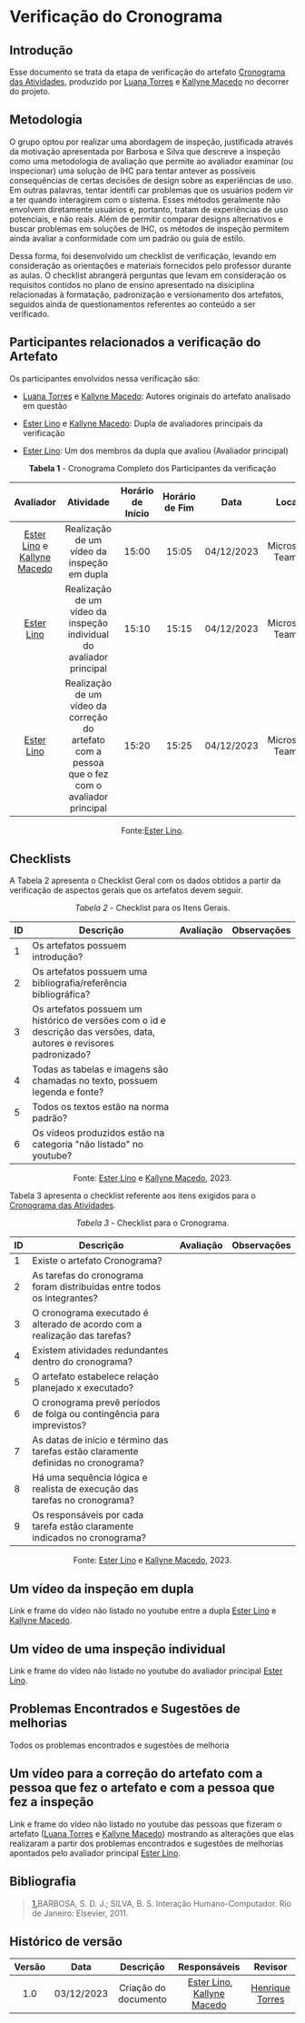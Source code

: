 # **Verificação do Cronograma**

## Introdução

Esse documento se trata da etapa de verificação do artefato [Cronograma das Atividades](https://interacao-humano-computador.github.io/2023.2-OnlineJudge/primeira-entrega/cronograma-atividades/), produzido por [Luana Torres](https://github.com/luanatorress) e [Kallyne Macedo](https://github.com/kalipassos) no decorrer do projeto.

## Metodologia

O grupo optou por realizar uma abordagem de inspeção, justificada através da motivação apresentada por Barbosa e Silva que descreve a inspeção como uma metodologia de avaliação que permite ao avaliador examinar (ou inspecionar) uma solução de IHC para tentar antever as possíveis consequências de certas decisões de design sobre as experiências de uso. Em outras palavras, tentar identifi car problemas que os usuários podem vir a ter quando interagirem com o sistema. Esses métodos geralmente não envolvem diretamente usuários e, portanto, tratam de experiências de uso potenciais, e não reais. Além de permitir comparar designs alternativos e buscar problemas em soluções de IHC, os métodos de inspeção permitem ainda avaliar a conformidade com um padrão ou guia de estilo.

Dessa forma, foi desenvolvido um checklist de verificação, levando em consideração as orientações e materiais fornecidos pelo professor durante as aulas. O checklist abrangerá perguntas que levam em consideração os requisitos contidos no plano de ensino apresentado na disiciplina relacionadas à formatação, padronização e versionamento dos artefatos, seguidos ainda de questionamentos referentes ao conteúdo a ser verificado.

## Participantes relacionados a verificação do Artefato

Os participantes envolvidos nessa verificação são:

- [Luana Torres](https://github.com/luanatorress) e [Kallyne Macedo](https://github.com/kalipassos): Autores originais do artefato analisado em questão

- [Ester Lino](https://github.com/esteerlino) e  [Kallyne Macedo](https://github.com/kalipassos): Dupla de avaliadores principais da verificação

- [Ester Lino](https://github.com/esteerlino): Um dos membros da dupla que avaliou (Avaliador principal)

<center>

**Tabela 1** - Cronograma Completo dos Participantes da verificação

|                                             Avaliador                                              |                                            Atividade                                            | Horário de Início | Horário de Fim |    Data    |      Local      |
| :------------------------------------------------------------------------------------------------: | :---------------------------------------------------------------------------------------------: | :---------------: | :------------: | :--------: | :-------------: |
| [Ester Lino](https://github.com/esteerlino) e  [Kallyne Macedo](https://github.com/kalipassos) |                           Realização de um vídeo da inspeção em dupla                           |       15:00       |     15:05      | 04/12/2023 | Microsoft Teams |
|                          [Ester Lino](https://github.com/esteerlino)                           |              Realização de um vídeo da inspeção individual do avaliador principal               |       15:10       |     15:15     | 04/12/2023 | Microsoft Teams |
| [Ester Lino](https://github.com/esteerlino)  | Realização de um vídeo da correção do artefato com a pessoa que o fez com o avaliador principal |       15:20       |    15:25      | 04/12/2023 | Microsoft Teams |

Fonte:[Ester Lino](https://github.com/esteerlino).

</center>

## Checklists

A Tabela 2 apresenta o Checklist Geral com os dados obtidos a partir da verificação de aspectos gerais que os artefatos devem seguir.

<center>

_Tabela 2_ - Checklist para os Itens Gerais.

|  ID  |  Descrição  |  Avaliação  |  Observações  |
|  --- | ----------- | ----------- | ------------- |
| 1   | Os artefatos possuem introdução? |   |   |
| 2   | Os artefatos possuem uma bibliografia/referência bibliográfica? |  |   |
| 3   | Os artefatos possuem um histórico de versões com o id e descrição das versões, data, autores e revisores padronizado? |  |   |
| 4   | Todas as tabelas e imagens são chamadas no texto, possuem legenda e fonte? |  |    |
| 5   | Todos os textos estão na norma padrão? |  |   |
| 6   | Os vídeos produzidos estão na categoria "não listado" no youtube?  |   |  |

Fonte: [Ester Lino](https://github.com/esteerlino) e [Kallyne Macedo](https://github.com/kalipassos), 2023.

</center>

Tabela 3 apresenta o checklist referente aos itens exigidos para o [Cronograma das Atividades](https://interacao-humano-computador.github.io/2023.2-OnlineJudge/primeira-entrega/cronograma-atividades/).

<center>

_Tabela 3_ - Checklist para o Cronograma.

| ID  | Descrição                                                                                                          | Avaliação | Observações |
| --- | ------------------------------------------------------------------------------------------------------------------ | --------- | ----------- |
| 1   | Existe o artefato Cronograma?                                                                                      |           |             |
| 2   | As tarefas do cronograma foram distribuídas entre todos os integrantes?                                            |           |             |
| 3   | O cronograma executado é alterado de acordo com a realização das tarefas?                                          |           |             |
| 4   | Existem atividades redundantes dentro do cronograma?                                                               |           |             |
| 5   | O artefato estabelece relação planejado x executado?                                                               |           |             |
| 6   | O cronograma prevê períodos de folga ou contingência para imprevistos?                                             |           |             |
| 7   | As datas de início e término das tarefas estão claramente definidas no cronograma?                                 |           |             |
| 8   | Há uma sequência lógica e realista de execução das tarefas no cronograma?                                          |           |             |
| 9   | Os responsáveis por cada tarefa estão claramente indicados no cronograma?                                          |           |             |

Fonte: [Ester Lino](https://github.com/esteerlino) e [Kallyne Macedo](https://github.com/kalipassos), 2023.

</center>

## Um vídeo da inspeção em dupla

Link e frame do vídeo não listado no youtube entre a dupla [Ester Lino](https://github.com/esteerlino) e [Kallyne Macedo](https://github.com/kalipassos).

## Um vídeo de uma inspeção individual

Link e frame do vídeo não listado no youtube do avaliador principal [Ester Lino](https://github.com/esteerlino).

## Problemas Encontrados e Sugestões de melhorias

Todos os problemas encontrados e sugestões de melhoria

## Um vídeo para a correção do artefato com a pessoa que fez o artefato e com a pessoa que fez a inspeção

Link e frame do vídeo não listado no youtube das pessoas que fizeram o artefato ([Luana Torres](https://github.com/luanatorress) e [Kallyne Macedo](https://github.com/kalipassos)) mostrando as alterações que elas realizaram a partir dos problemas encontrados e sugestões de melhorias apontados pelo avaliador principal [Ester Lino](https://github.com/esteerlino).

## Bibliografia

> <a id="REF1" href="#anchor_1">1.</a>BARBOSA, S. D. J.; SILVA, B. S. Interação Humano-Computador. Rio de Janeiro: Elsevier, 2011.<br>

## Histórico de versão

| Versão |    Data    |                 Descrição                  |                   Responsáveis                    |                   Revisor                   |
| :----: | :--------: | :----------------------------------------: | :-----------------------------------------------: | :-----------------------------------------: |
|  1.0   | 03/12/2023 | Criação do documento |  [Ester Lino](https://github.com/esteerlino), [Kallyne Macedo](https://github.com/kalipassos) | [Henrique Torres](https://github.com/henriqtorresl) |

